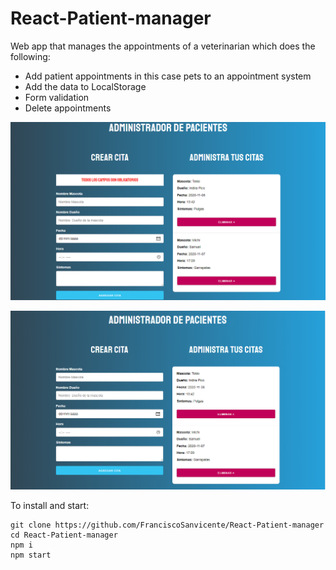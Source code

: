 # React-Patient-manager
Web app that manages the appointments of a veterinarian which does the following:
- Add patient appointments in this case pets to an appointment system
- Add the data to LocalStorage
- Form validation
- Delete appointments

![](https://github.com/FranciscoSanvicente/React-Patient-manager/blob/main/Docs/Captura.PNG)

![](https://github.com/FranciscoSanvicente/React-Patient-manager/blob/main/Docs/Captura2.PNG)

To install and start:
```
git clone https://github.com/FranciscoSanvicente/React-Patient-manager
cd React-Patient-manager
npm i
npm start
```


